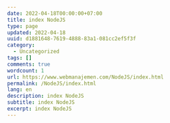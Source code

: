 ```yaml
---
date: 2022-04-18T00:00:00+07:00
title: index NodeJS
type: page
updated: 2022-04-18
uuid: d1881648-7619-4888-83a1-081cc2ef5f3f
category:
  - Uncategorized
tags: []
comments: true
wordcount: 1
url: https://www.webmanajemen.com/NodeJS/index.html
permalink: /NodeJS/index.html
lang: en
description: index NodeJS
subtitle: index NodeJS
excerpt: index NodeJS
---
```


<!-- directory listing -->